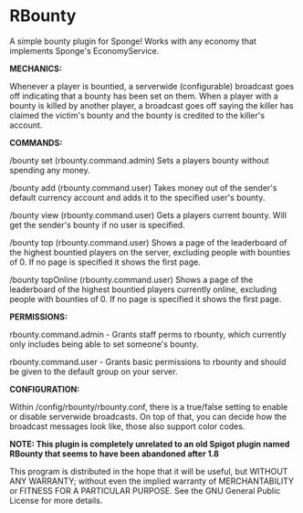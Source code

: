# RBounty

A simple bounty plugin for Sponge! Works with  any economy that implements Sponge's EconomyService.


**MECHANICS:**

Whenever a player is bountied, a serverwide (configurable) broadcast goes off indicating that a bounty has been set on them. When a player with a bounty is killed by another player, a broadcast goes off saying the killer has claimed the victim's bounty and the bounty is credited to the killer's account. 


**COMMANDS:**

/bounty set <user> <non-negative-integer> (rbounty.command.admin) Sets a players bounty without spending any money.

/bounty add <user> <non-negative-integer> (rbounty.command.user) Takes money out of the sender's default currency account and adds it to the specified user's bounty.

/bounty view <user> (rbounty.command.user) Gets a players current bounty. Will get the sender's bounty if no user is specified.

/bounty top <page> (rbounty.command.user) Shows a page of the leaderboard of the highest bountied players on the server, excluding people with bounties of 0. If no page is specified it shows the first page. 

/bounty topOnline <page> (rbounty.command.user) Shows a page of the leaderboard of the highest bountied players currently online, excluding people with bounties of 0. If no page is specified it shows the first page. 


**PERMISSIONS:**

rbounty.command.admin - Grants staff perms to rbounty, which currently only includes being able to set someone's bounty.

rbounty.command.user - Grants basic permissions to rbounty and should be given to the default group on your server. 


**CONFIGURATION:**

Within /config/rbounty/rbounty.conf, there is a true/false setting to enable or disable serverwide broadcasts. 
On top of that, you can decide how the broadcast messages look like, those also support color codes.

**NOTE: This plugin is completely unrelated to an old Spigot plugin named RBounty that seems to have been abandoned after 1.8**

This program is distributed in the hope that it will be useful, but WITHOUT ANY WARRANTY; without even the implied warranty of MERCHANTABILITY or FITNESS FOR A PARTICULAR PURPOSE.  See the GNU General Public License for more details.

